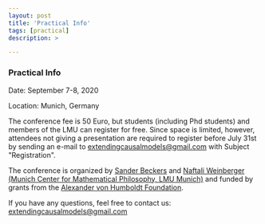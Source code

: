 ```yaml
---
layout: post
title: 'Practical Info'
tags: [practical]
description: >

---
```


### Practical Info

Date: September 7-8, 2020 

Location: Munich, Germany

The conference fee is 50 Euro, but students (including Phd students) and members of the LMU can register for free. Since space is limited, however, attendees not giving a presentation are required to register before July 31st by sending an e-mail to <a href="mailto:extendingcausalmodels@gmail.com?Subject=Registration%20" target="_top">extendingcausalmodels@gmail.com</a> with Subject "Registration".

The conference is organized by [Sander Beckers](https://sanderbeckers.github.io/website/about/) and [Naftali Weinberger](https://sites.google.com/site/naftaliweinberger/) [(Munich Center for Mathematical Philosophy, LMU Munich)](https://www.mcmp.philosophie.uni-muenchen.de) and funded by grants from the [Alexander von Humboldt Foundation](http://www.humboldt-foundation.de).

If you have any questions, feel free to contact us:  <a href="mailto:extendingcausalmodels@gmail.com?Subject=Question%20Regarding%20Conference" target="_top">extendingcausalmodels@gmail.com</a>


